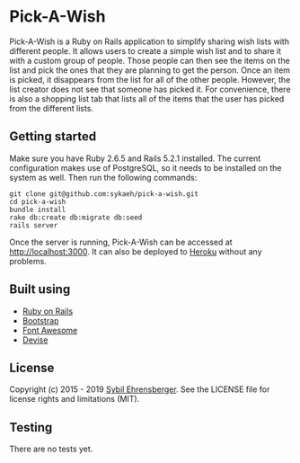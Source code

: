 # Pick-A-Wish
Pick-A-Wish is a Ruby on Rails application to simplify sharing wish lists with different people. It allows users to create a simple wish list and to share it with a custom group of people. Those people can then see the items on the list and pick the ones that they are planning to get the person. Once an item is picked, it disappears from the list for all of the other people. However, the list creator does not see that someone has picked it. For convenience, there is also a shopping list tab that lists all of the items that the user has picked from the different lists.

## Getting started
Make sure you have Ruby 2.6.5 and Rails 5.2.1 installed. The current configuration makes use of PostgreSQL, so it needs to be installed on the system as well. Then run the following commands:

```
git clone git@github.com:sykaeh/pick-a-wish.git
cd pick-a-wish
bundle install
rake db:create db:migrate db:seed
rails server
```

Once the server is running, Pick-A-Wish can be accessed at [http://localhost:3000](http://localhost:3000). It can also be deployed to [Heroku](https://www.heroku.com/) without any problems.

## Built using
- [Ruby on Rails](http://rubyonrails.org/)
- [Bootstrap](http://getbootstrap.com/)
- [Font Awesome](https://fortawesome.github.io/Font-Awesome/)
- [Devise](https://github.com/plataformatec/devise)


## License
Copyright (c) 2015 - 2019 [Sybil Ehrensberger](https://sybil-ehrensberger.com). See the LICENSE file for license rights and limitations (MIT).

## Testing
There are no tests yet.
